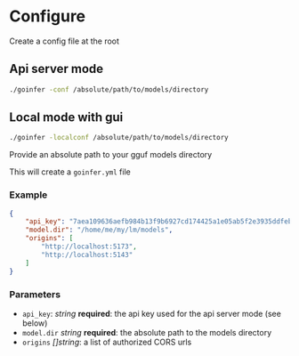 # Configure

Create a config file at the root

## Api server mode

```bash
./goinfer -conf /absolute/path/to/models/directory
```

## Local mode with gui

```bash
./goinfer -localconf /absolute/path/to/models/directory
```

Provide an absolute path to your gguf models directory

This will create a `goinfer.yml` file

### Example

```json
{
    "api_key": "7aea109636aefb984b13f9b6927cd174425a1e05ab5f2e3935ddfeb183099465",
    "model.dir": "/home/me/my/lm/models",
    "origins": [
        "http://localhost:5173",
        "http://localhost:5143"
    ]
}
```

### Parameters

- `api_key`: *string* **required**: the api key used for the api server mode (see below)
- `model.dir` *string* **required**: the absolute path to the models directory
- `origins` *[]string*: a list of authorized CORS urls